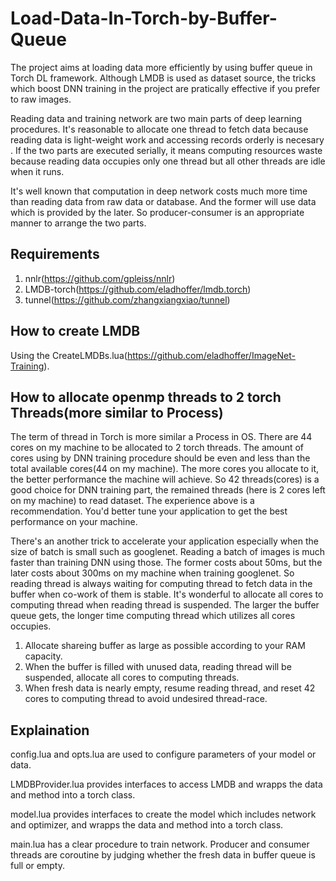 # Load-Data-In-Torch-by-Buffer-Queue
The project aims at loading data more efficiently by using buffer queue in Torch DL framework. Although LMDB is used as dataset source, the tricks which boost DNN training in the project are pratically effective if you prefer to raw images.

Reading data and training network are two main parts of deep learning procedures. It's reasonable to allocate one thread to fetch data because reading data is light-weight work and accessing records orderly is necesary . If the two parts are executed serially, it means computing resources waste because reading data occupies only one thread but all other threads are idle when it runs. 

It's well known that computation in deep network costs much more time than reading data from raw data or database. And the former will use data which is provided by the later. So producer-consumer is an appropriate manner to arrange the two parts.

## Requirements
1. nnlr(https://github.com/gpleiss/nnlr)
2. LMDB-torch(https://github.com/eladhoffer/lmdb.torch)
3. tunnel(https://github.com/zhangxiangxiao/tunnel)

## How to create LMDB
Using the CreateLMDBs.lua(https://github.com/eladhoffer/ImageNet-Training).

## How to allocate openmp threads to 2 torch Threads(more similar to Process)
The term of thread in Torch is more similar a Process in OS. There are 44 cores on my machine to be allocated to 2 torch threads. The amount of cores using by DNN training procedure should be even and less than the total available cores(44 on my machine). The more cores you allocate to it, the better performance the machine will achieve. So 42 threads(cores) is a good choice for DNN training part, the remained threads (here is 2 cores left on my machine) to read dataset. The experience above is a recommendation. You'd better tune your application to get the best performance on your machine.

There's an another trick to accelerate your application especially when the size of batch is small such as googlenet. Reading a batch of images is much faster than training DNN using those. The former costs about 50ms, but the later costs about 300ms on my machine when training googlenet. So reading thread is always waiting for computing thread to fetch data in the buffer when co-work of them is stable. It's wonderful to allocate all cores to computing thread when reading thread is suspended. The larger the buffer queue gets, the longer time computing thread which utilizes all cores occupies.  

1. Allocate shareing buffer as large as possible according to your RAM capacity. 
2. When the buffer is filled with unused data, reading thread will be suspended, allocate all cores to computing threads.
3. When fresh data is nearly empty, resume reading thread, and reset 42 cores to computing thread to avoid undesired thread-race.


## Explaination
config.lua and opts.lua are used to configure parameters of your model or data.

LMDBProvider.lua provides interfaces to access LMDB and wrapps the data and method into a torch class.

model.lua provides interfaces to create the model which includes network and optimizer, and wrapps the data and method into a torch class.

main.lua has a clear procedure to train network. Producer and consumer threads are coroutine by judging whether the fresh data in buffer queue is full or empty.

  


